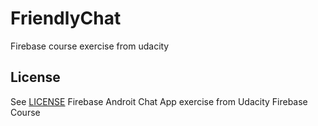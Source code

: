 # FriendlyChat

Firebase course exercise from udacity

## License
See [LICENSE](LICENSE)
Firebase Androit Chat App exercise from Udacity Firebase Course
